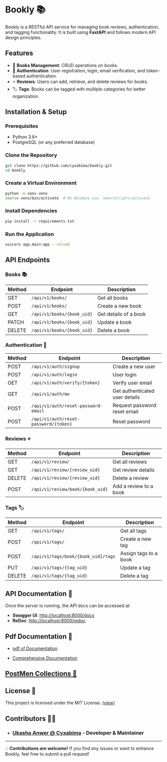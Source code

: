 # Bookly 📚

Bookly is a RESTful API service for managing book reviews, authentication, and tagging functionality. It is built using **FastAPI** and follows modern API design principles.

## Features
- 📖 **Books Management**: CRUD operations on books.
- 🔐 **Authentication**: User registration, login, email verification, and token-based authentication.
- ⭐ **Reviews**: Users can add, retrieve, and delete reviews for books.
- 🏷 **Tags**: Books can be tagged with multiple categories for better organization.

## Installation & Setup

### Prerequisites
- Python 3.8+
- PostgreSQL (or any preferred database)

### Clone the Repository
```bash
git clone https://github.com/cyxabima/bookly.git
cd bookly
```

### Create a Virtual Environment
```bash
python -m venv venv
source venv/bin/activate  # On Windows use `venv\Scripts\activate`
```

### Install Dependencies
```bash
pip install -r requirements.txt
```

### Run the Application
```bash
uvicorn app.main:app --reload
```

## API Endpoints

### Books 📚
| Method | Endpoint | Description |
|--------|---------|-------------|
| GET | `/api/v1/books/` | Get all books |
| POST | `/api/v1/books/` | Create a new book |
| GET | `/api/v1/books/{book_uid}` | Get details of a book |
| PATCH | `/api/v1/books/{book_uid}` | Update a book |
| DELETE | `/api/v1/books/{book_uid}` | Delete a book |

### Authentication 🔑
| Method | Endpoint | Description |
|--------|---------|-------------|
| POST | `/api/v1/auth/signup` | Create a new user |
| POST | `/api/v1/auth/login` | User login |
| GET | `/api/v1/auth/verify/{token}` | Verify user email |
| GET | `/api/v1/auth/me` | Get authenticated user details |
| POST | `/api/v1/auth/reset-password-email` | Request password reset email |
| POST | `/api/v1/auth/reset-password/{token}` | Reset password |

### Reviews ⭐
| Method | Endpoint | Description |
|--------|---------|-------------|
| GET | `/api/v1/review/` | Get all reviews |
| GET | `/api/v1/review/{review_uid}` | Get review details |
| DELETE | `/api/v1/review/{review_uid}` | Delete a review |
| POST | `/api/v1/review/book/{book_uid}` | Add a review to a book |

### Tags 🏷
| Method | Endpoint | Description |
|--------|---------|-------------|
| GET | `/api/v1/tags/` | Get all tags |
| POST | `/api/v1/tags/` | Create a new tag |
| POST | `/api/v1/tags/book/{book_uid}/tags` | Assign tags to a book |
| PUT | `/api/v1/tags/{tag_uid}` | Update a tag |
| DELETE | `/api/v1/tags/{tag_uid}` | Delete a tag |



## API Documentation 📄
Once the server is running, the API docs can be accessed at:
- **Swagger UI**: [http://localhost:8000/docs](http://localhost:8000/docs)
- **ReDoc**: [http://localhost:8000/redoc](http://localhost:8000/redoc)

## Pdf Documentation 📄
- [pdf of Documentation](Bookly%20-%20Swagger%20UI.pdf)

- [Comprehensive Documentation](Bookly%20-%20ReDoc.pdf)

## [PostMen Collections 🔄 ](Bookly.postman_collection.json)



## License 📜
This project is licensed under the MIT License. [(view)](license.md)




## Contributors 👨‍💻
- ### **[Ukasha Anwer @ Cyxabima](https://github.com/cyxabima)** - Developer & Maintainer  

---
💡 **Contributions are welcome!** If you find any issues or want to enhance Bookly, feel free to submit a pull request!

